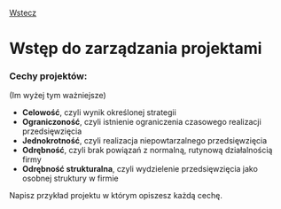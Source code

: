 [Wstecz](../projektowanie-oprogramowania.md)

# Wstęp do zarządzania projektami

### Cechy projektów:

(Im wyżej tym ważniejsze)

-   **Celowość**, czyli wynik określonej strategii
-   **Ograniczoność**, czyli istnienie ograniczenia czasowego realizacji przedsięwzięcia
-   **Jednokrotność**, czyli realizacja niepowtarzalnego przedsięwzięcia
-   **Odrębność**, czyli brak powiązań z normalną, rutynową działalnością firmy
-   **Odrębność strukturalna**, czyli wydzielenie przedsięwzięcia jako osobnej struktury w firmie

Napisz przykład projektu w którym opiszesz każdą cechę.